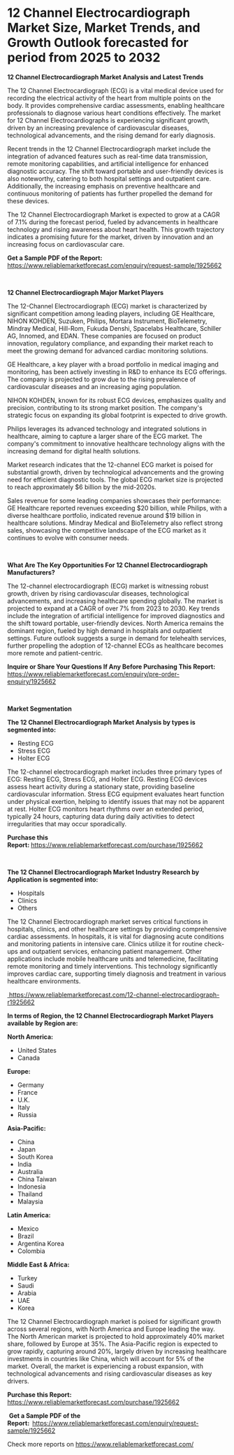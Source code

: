 <p><h1>12 Channel Electrocardiograph Market Size, Market Trends, and Growth Outlook forecasted for period from 2025 to 2032</h1></p><p><strong>12 Channel Electrocardiograph Market Analysis and Latest Trends</strong></p>
<p><p>The 12 Channel Electrocardiograph (ECG) is a vital medical device used for recording the electrical activity of the heart from multiple points on the body. It provides comprehensive cardiac assessments, enabling healthcare professionals to diagnose various heart conditions effectively. The market for 12 Channel Electrocardiographs is experiencing significant growth, driven by an increasing prevalence of cardiovascular diseases, technological advancements, and the rising demand for early diagnosis.</p><p>Recent trends in the 12 Channel Electrocardiograph market include the integration of advanced features such as real-time data transmission, remote monitoring capabilities, and artificial intelligence for enhanced diagnostic accuracy. The shift toward portable and user-friendly devices is also noteworthy, catering to both hospital settings and outpatient care. Additionally, the increasing emphasis on preventive healthcare and continuous monitoring of patients has further propelled the demand for these devices.</p><p>The 12 Channel Electrocardiograph Market is expected to grow at a CAGR of 7.1% during the forecast period, fueled by advancements in healthcare technology and rising awareness about heart health. This growth trajectory indicates a promising future for the market, driven by innovation and an increasing focus on cardiovascular care.</p></p>
<p><strong>Get a Sample PDF of the Report:&nbsp;</strong> <a href="https://www.reliablemarketforecast.com/enquiry/request-sample/1925662?utm_campaign=2248&utm_medium=2&utm_source=Github&utm_content=ia&utm_term=28032025&utm_id=12-channel-electrocardiograph">https://www.reliablemarketforecast.com/enquiry/request-sample/1925662</a></p>
<p>&nbsp;</p>
<p><strong>12 Channel Electrocardiograph Major Market Players</strong></p>
<p><p>The 12-Channel Electrocardiograph (ECG) market is characterized by significant competition among leading players, including GE Healthcare, NIHON KOHDEN, Suzuken, Philips, Mortara Instrument, BioTelemetry, Mindray Medical, Hill-Rom, Fukuda Denshi, Spacelabs Healthcare, Schiller AG, Innomed, and EDAN. These companies are focused on product innovation, regulatory compliance, and expanding their market reach to meet the growing demand for advanced cardiac monitoring solutions.</p><p>GE Healthcare, a key player with a broad portfolio in medical imaging and monitoring, has been actively investing in R&D to enhance its ECG offerings. The company is projected to grow due to the rising prevalence of cardiovascular diseases and an increasing aging population.</p><p>NIHON KOHDEN, known for its robust ECG devices, emphasizes quality and precision, contributing to its strong market position. The company's strategic focus on expanding its global footprint is expected to drive growth.</p><p>Philips leverages its advanced technology and integrated solutions in healthcare, aiming to capture a larger share of the ECG market. The company's commitment to innovative healthcare technology aligns with the increasing demand for digital health solutions.</p><p>Market research indicates that the 12-channel ECG market is poised for substantial growth, driven by technological advancements and the growing need for efficient diagnostic tools. The global ECG market size is projected to reach approximately $6 billion by the mid-2020s.</p><p>Sales revenue for some leading companies showcases their performance: GE Healthcare reported revenues exceeding $20 billion, while Philips, with a diverse healthcare portfolio, indicated revenue around $19 billion in healthcare solutions. Mindray Medical and BioTelemetry also reflect strong sales, showcasing the competitive landscape of the ECG market as it continues to evolve with consumer needs.</p></p>
<p>&nbsp;</p>
<p><strong>What Are The Key Opportunities For 12 Channel Electrocardiograph Manufacturers?</strong></p>
<p><p>The 12-channel electrocardiograph (ECG) market is witnessing robust growth, driven by rising cardiovascular diseases, technological advancements, and increasing healthcare spending globally. The market is projected to expand at a CAGR of over 7% from 2023 to 2030. Key trends include the integration of artificial intelligence for improved diagnostics and the shift toward portable, user-friendly devices. North America remains the dominant region, fueled by high demand in hospitals and outpatient settings. Future outlook suggests a surge in demand for telehealth services, further propelling the adoption of 12-channel ECGs as healthcare becomes more remote and patient-centric.</p></p>
<p><strong>Inquire or Share Your Questions If Any Before Purchasing This Report:</strong> <a href="https://www.reliablemarketforecast.com/enquiry/pre-order-enquiry/1925662?utm_campaign=2248&utm_medium=2&utm_source=Github&utm_content=ia&utm_term=28032025&utm_id=12-channel-electrocardiograph">https://www.reliablemarketforecast.com/enquiry/pre-order-enquiry/1925662</a></p>
<p>&nbsp;</p>
<p><strong>Market Segmentation</strong></p>
<p><strong>The 12 Channel Electrocardiograph Market Analysis by types is segmented into:</strong></p>
<p><ul><li>Resting ECG</li><li>Stress ECG</li><li>Holter ECG</li></ul></p>
<p><p>The 12-channel electrocardiograph market includes three primary types of ECG: Resting ECG, Stress ECG, and Holter ECG. Resting ECG devices assess heart activity during a stationary state, providing baseline cardiovascular information. Stress ECG equipment evaluates heart function under physical exertion, helping to identify issues that may not be apparent at rest. Holter ECG monitors heart rhythms over an extended period, typically 24 hours, capturing data during daily activities to detect irregularities that may occur sporadically.</p></p>
<p><strong>Purchase this Report:&nbsp;</strong><a href="https://www.reliablemarketforecast.com/purchase/1925662?utm_campaign=2248&utm_medium=2&utm_source=Github&utm_content=ia&utm_term=28032025&utm_id=12-channel-electrocardiograph">https://www.reliablemarketforecast.com/purchase/1925662</a></p>
<p>&nbsp;</p>
<p><strong>The 12 Channel Electrocardiograph Market Industry Research by Application is segmented into:</strong></p>
<p><ul><li>Hospitals</li><li>Clinics</li><li>Others</li></ul></p>
<p><p>The 12 Channel Electrocardiograph market serves critical functions in hospitals, clinics, and other healthcare settings by providing comprehensive cardiac assessments. In hospitals, it is vital for diagnosing acute conditions and monitoring patients in intensive care. Clinics utilize it for routine check-ups and outpatient services, enhancing patient management. Other applications include mobile healthcare units and telemedicine, facilitating remote monitoring and timely interventions. This technology significantly improves cardiac care, supporting timely diagnosis and treatment in various healthcare environments.</p></p>
<p><a href="https://www.reliablemarketforecast.com/12-channel-electrocardiograph-r1925662?utm_campaign=2248&utm_medium=2&utm_source=Github&utm_content=ia&utm_term=28032025&utm_id=12-channel-electrocardiograph">&nbsp;https://www.reliablemarketforecast.com/12-channel-electrocardiograph-r1925662</a></p>
<p><strong>In terms of Region, the 12 Channel Electrocardiograph Market Players available by Region are:</strong></p>
<p>
    <p> <strong> North America: </strong>
        <ul>
            <li>United States</li>
            <li>Canada</li>
        </ul>
        </p> 
    <p> <strong> Europe: </strong>
        <ul>
            <li>Germany</li>
            <li>France</li>
            <li>U.K.</li>
            <li>Italy</li>
            <li>Russia</li>
        </ul>
        </p> 
    <p> <strong> Asia-Pacific: </strong>
        <ul>
            <li>China</li>
            <li>Japan</li>
            <li>South Korea</li>
            <li>India</li>
            <li>Australia</li>
            <li>China Taiwan</li>
            <li>Indonesia</li>
            <li>Thailand</li>
            <li>Malaysia</li>
        </ul>
        </p> 
    <p> <strong> Latin America: </strong>
        <ul>
            <li>Mexico</li>
            <li>Brazil</li>
            <li>Argentina Korea</li>
            <li>Colombia</li>
        </ul>
        </p> 
    <p> <strong> Middle East & Africa: </strong>
        <ul>
            <li>Turkey</li>
            <li>Saudi</li>
            <li>Arabia</li>
            <li>UAE</li>
            <li>Korea</li>
        </ul>
    </p>
    </p>
<p><p>The 12 Channel Electrocardiograph market is poised for significant growth across several regions, with North America and Europe leading the way. The North American market is projected to hold approximately 40% market share, followed by Europe at 35%. The Asia-Pacific region is expected to grow rapidly, capturing around 20%, largely driven by increasing healthcare investments in countries like China, which will account for 5% of the market. Overall, the market is experiencing a robust expansion, with technological advancements and rising cardiovascular diseases as key drivers.</p></p>
<p><strong>Purchase this Report: </strong><a href="https://www.reliablemarketforecast.com/purchase/1925662?utm_campaign=2248&utm_medium=2&utm_source=Github&utm_content=ia&utm_term=28032025&utm_id=12-channel-electrocardiograph">https://www.reliablemarketforecast.com/purchase/1925662</a></p>
<p>&nbsp;<strong>Get a Sample PDF of the Report:&nbsp;&nbsp;</strong><a href="https://www.reliablemarketforecast.com/enquiry/request-sample/1925662?utm_campaign=2248&utm_medium=2&utm_source=Github&utm_content=ia&utm_term=28032025&utm_id=12-channel-electrocardiograph">https://www.reliablemarketforecast.com/enquiry/request-sample/1925662</a></p>
<p><strong></strong></p>
<p>Check more reports on <a href="https://www.reliablemarketforecast.com/?utm_campaign=2248&utm_medium=2&utm_source=Github&utm_content=ia&utm_term=28032025&utm_id=12-channel-electrocardiograph">https://www.reliablemarketforecast.com/</a></p>